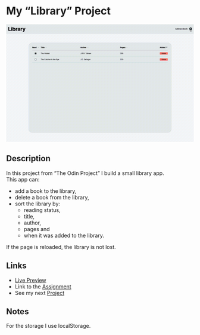 # My “Library” Project
![preview gif](./media/prev.gif) 

## Description
In this project from “The Odin Project” I build a small library app.  <br>
This app can:
- add a book to the library,
- delete a book from the library,
- sort the library by:
  - reading status,
  - title,
  - author,
  - pages and
  - when it was added to the library.

If the page is reloaded, the library is not lost.

## Links
- [Live Preview](https://tomsoerr.github.io/odin-library/)
- Link to the [Assignment](https://www.theodinproject.com/lessons/node-path-javascript-library)
- See my next [Project]()

## Notes
For the storage I use localStorage.
